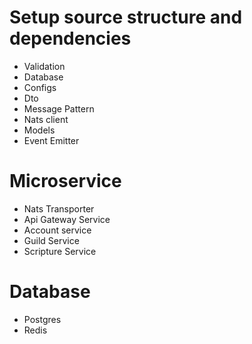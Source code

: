 # Setup source structure and dependencies
- Validation
- Database
- Configs
- Dto
- Message Pattern
- Nats client
- Models
- Event Emitter 

# Microservice
- Nats Transporter
- Api Gateway Service
- Account service
- Guild Service
- Scripture Service

# Database
- Postgres
- Redis